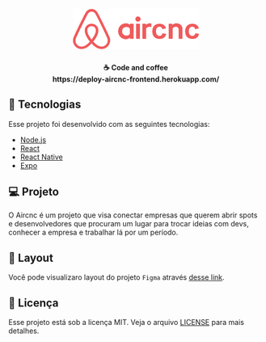 <h1 align="center">
<img alt="Aircnc" title="#delicinha" src="https://github.com/castrodeko11/Aircnc-frontend/blob/master/src/assets/Aircnc.png" width="250px" />
</h1>

<h4 align="center">
  ☕ Code and coffee <br>
  https://deploy-aircnc-frontend.herokuapp.com/
  
</h4>

## :rocket: Tecnologias

Esse projeto foi desenvolvido com as seguintes tecnologias:

- [Node.js](https://nodejs.org/en/)
- [React](https://reactjs.org)
- [React Native](https://facebook.github.io/react-native/)
- [Expo](https://expo.io/)

## 💻 Projeto

O Aircnc é um projeto que visa conectar empresas que querem abrir spots e desenvolvedores que procuram um lugar para trocar ideias com devs, conhecer a empresa e trabalhar lá por um período.

## 🔖 Layout

Você pode visualizaro layout do projeto `Figma` através [desse link](https://www.figma.com/file/Pv3gLMKIQK4cnldhtQJvWd/aircnc?node-id=0%3A1).

## :memo: Licença

Esse projeto está sob a licença MIT. Veja o arquivo [LICENSE](LICENSE.md) para mais detalhes.

